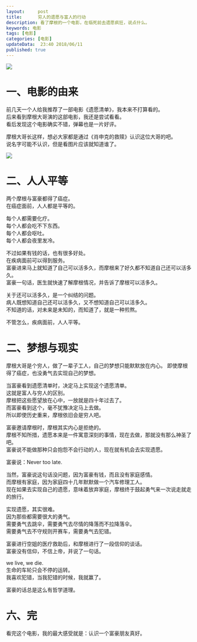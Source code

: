 ```yaml
---   
layout:     post  
title:      穷人的遗愿与富人的行动
description: 看了摩根的一个电影，在临死前去遗愿疯狂，说点什么。  
keywords: 电影  
tags: [电影]  
categories: [电影]  
updateData:  23:40 2018/06/11   
published: true   
---  
```



![](http://res2018.tiankonguse.com/images/2018/06/p708613284.webp)



# 一、电影的由来

前几天一个人给我推荐了一部电影《遗愿清单》，我本来不打算看的。  
后来看到摩根大哥演的这部电影，我还是尝试看看。  
看后发现这个电影确实不错，弹幕也是一片好评。  


摩根大哥长这样，想必大家都是通过《肖申克的救赎》认识这位大哥的吧。  
说名字可能不认识，但是看图片应该就知道谁了。  

![](http://res2018.tiankonguse.com/images/2018/06/20180611234649.png)


# 二、人人平等  

两个摩根与富豪都得了癌症。  
在癌症面前，人人都是平等的。  


每个人都需要化疗。    
每个人都会吃不下东西。  
每个人都会呕吐。  
每个人都会夜里发冷。  


不过如果有钱的话，也有很多好处。  
在疾病面前可以得到服务。  
富豪进来马上就知道了自己可以活多久，而摩根来了好久都不知道自己还可以活多久。  
富豪一句话，医生就快速了解摩根情况，并告诉了摩根可以活多久。  


关于还可以活多久，是一个纠结的问题。  
病人既想知道自己还可以活多久，又不想知道自己可以活多久。  
不知道的话，对未来是未知的，而知道了，就是一种煎熬。  


不管怎么，疾病面前，人人平等。  


# 二、梦想与现实

摩根大哥是个穷人，做了一辈子工人，自己的梦想只能默默放在内心。 
即使摩根得了癌症，也没勇气去实现自己的梦想。  
 

当富豪看到遗愿清单时，决定马上实现这个遗愿清单。  
这就是富人与穷人的区别。  
摩根把这些愿望放在心中，一放就是四十年过去了。  
而富豪看到这个，毫不犹豫决定马上去做。  
所以即使历史重来，摩根依旧会是穷人吧。  


富豪邀请摩根时，摩根其实内心是拒绝的。  
摩根不知所措，遗愿本来是一件寓意深刻的事情，现在去做，那就没有那么神圣了吧。  
富豪说不能做那种只会抱怨不会行动的人，现在就有机会去实现遗愿。  


富豪说：Never too late.    


当然，富豪说这句话没问题，因为富豪有钱，而且没有家庭感情。  
而摩根有家庭，因为家庭四十几年默默做一个汽车修理工人。  
现在如果去实现自己的遗愿，意味着放弃家庭，摩根终于鼓起勇气来一次说走就走的旅行。  


实现遗愿，其实很难。  
因为那些都需要很大的勇气。  
需要勇气去跳伞，需要勇气去尽情的降落而不拉降落伞。  
需要勇气去不守规则开赛车，需要勇气去犯错。  


富豪进行空姐的医疗救助后，和摩根进行了一段信仰的谈话。  
富豪没有信仰，不信上帝，并说了一句话。  


we live, we die.  
生命的车轮只会不停的运转。  
我喜欢犯错，当我犯错的时候，我就赢了。  


富豪的话总是这么有哲学道理。  



# 六、完

看完这个电影，我的最大感受就是：认识一个富豪朋友真好。  


